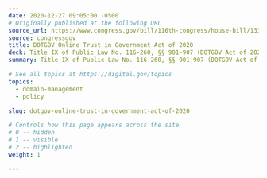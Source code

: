 ```yaml
---
date: 2020-12-27 09:05:00 -0500
# Originally published at the following URL
source_url: https://www.congress.gov/bill/116th-congress/house-bill/133/text/enr#:~:text=DOTGOV%20ACT%20OF%202020
source: congressgov
title: DOTGOV Online Trust in Government Act of 2020
deck: Title IX of Public Law No. 116-260, §§ 901-907 (DOTGOV Act of 2020)
summary: Title IX of Public Law No. 116-260, §§ 901-907 (DOTGOV Act of 2020) authorizes the Cybersecurity and Infrastructure Security Agency (CISA) to manage the domain registration process for federal, state, local, tribal, and territorial governments.

# See all topics at https://digital.gov/topics
topics:
  - domain-management
  - policy

slug: dotgov-online-trust-in-government-act-of-2020

# Controls how this page appears across the site
# 0 -- hidden
# 1 -- visible
# 2 -- highlighted
weight: 1

---
```

